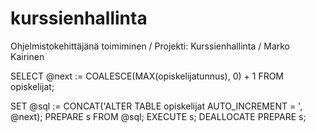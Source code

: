 # kurssienhallinta
Ohjelmistokehittäjänä toimiminen / Projekti: Kurssienhallinta / Marko Kairinen

SELECT @next := COALESCE(MAX(opiskelijatunnus), 0) + 1 FROM opiskelijat;

SET @sql := CONCAT('ALTER TABLE opiskelijat AUTO_INCREMENT = ', @next);
PREPARE s FROM @sql; 
EXECUTE s; 
DEALLOCATE PREPARE s;


